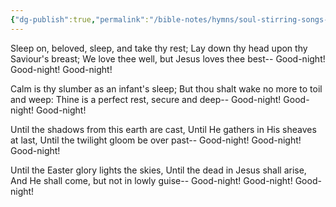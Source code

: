 ```yaml
---
{"dg-publish":true,"permalink":"/bible-notes/hymns/soul-stirring-songs-and-hymns/the-christian-s-goodnight/","title":"The Christian's Goodnight","created":"","updated":""}
---
```



Sleep on, beloved, sleep, and take thy rest;
Lay down thy head upon thy Saviour's breast;
We love thee well, but Jesus loves thee best--
Good-night! Good-night! Good-night!

Calm is thy slumber as an infant's sleep;
But thou shalt wake no more to toil and weep:
Thine is a perfect rest, secure and deep--
Good-night! Good-night! Good-night!

Until the shadows from this earth are cast,
Until He gathers in His sheaves at last,
Until the twilight gloom be over past--
Good-night! Good-night! Good-night!

Until the Easter glory lights the skies,
Until the dead in Jesus shall arise,
And He shall come, but not in lowly guise--
Good-night! Good-night! Good-night!